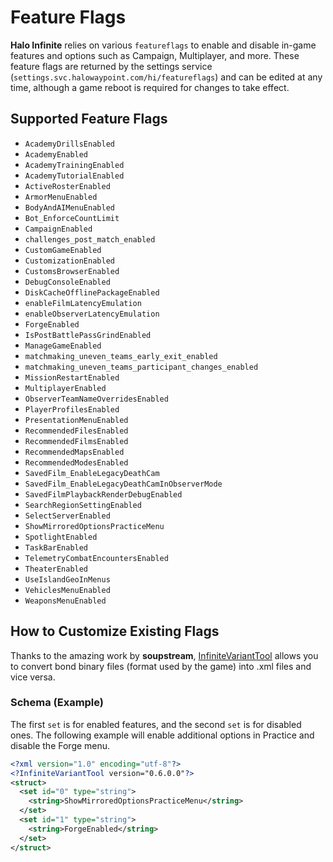 # Feature Flags

**Halo Infinite** relies on various `featureflags` to enable and disable in-game features and options such as Campaign, Multiplayer, and more. These feature flags are returned by the settings service (`settings.svc.halowaypoint.com/hi/featureflags`) and can be edited at any time, although a game reboot is required for changes to take effect.

## Supported Feature Flags

-   `AcademyDrillsEnabled`
-   `AcademyEnabled`
-   `AcademyTrainingEnabled`
-   `AcademyTutorialEnabled`
-   `ActiveRosterEnabled`
-   `ArmorMenuEnabled`
-   `BodyAndAIMenuEnabled`
-   `Bot_EnforceCountLimit`
-   `CampaignEnabled`
-   `challenges_post_match_enabled`
-   `CustomGameEnabled`
-   `CustomizationEnabled`
-   `CustomsBrowserEnabled`
-   `DebugConsoleEnabled`
-   `DiskCacheOfflinePackageEnabled`
-   `enableFilmLatencyEmulation`
-   `enableObserverLatencyEmulation`
-   `ForgeEnabled`
-   `IsPostBattlePassGrindEnabled`
-   `ManageGameEnabled`
-   `matchmaking_uneven_teams_early_exit_enabled`
-   `matchmaking_uneven_teams_participant_changes_enabled`
-   `MissionRestartEnabled`
-   `MultiplayerEnabled`
-   `ObserverTeamNameOverridesEnabled`
-   `PlayerProfilesEnabled`
-   `PresentationMenuEnabled`
-   `RecommendedFilesEnabled`
-   `RecommendedFilmsEnabled`
-   `RecommendedMapsEnabled`
-   `RecommendedModesEnabled`
-   `SavedFilm_EnableLegacyDeathCam`
-   `SavedFilm_EnableLegacyDeathCamInObserverMode`
-   `SavedFilmPlaybackRenderDebugEnabled`
-   `SearchRegionSettingEnabled`
-   `SelectServerEnabled`
-   `ShowMirroredOptionsPracticeMenu`
-   `SpotlightEnabled`
-   `TaskBarEnabled`
-   `TelemetryCombatEncountersEnabled`
-   `TheaterEnabled`
-   `UseIslandGeoInMenus`
-   `VehiclesMenuEnabled`
-   `WeaponsMenuEnabled`

## How to Customize Existing Flags

Thanks to the amazing work by **soupstream**, [InfiniteVariantTool](https://github.com/soupstream/InfiniteVariantTool) allows you to convert bond binary files (format used by the game) into .xml files and vice versa.

### Schema (Example)

The first `set` is for enabled features, and the second `set` is for disabled ones. The following example will enable additional options in Practice and disable the Forge menu.

```xml
<?xml version="1.0" encoding="utf-8"?>
<?InfiniteVariantTool version="0.6.0.0"?>
<struct>
  <set id="0" type="string">
    <string>ShowMirroredOptionsPracticeMenu</string>
  </set>
  <set id="1" type="string">
    <string>ForgeEnabled</string>
  </set>
</struct>
```